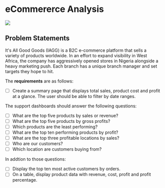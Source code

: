 # eCommererce Analysis

<img src="https://iili.io/H81T1IV.md.gif" />


## Problem Statements
It's All Good Goods (IAGG) is a B2C e-commerce platform that sells a variety of products worldwide. In an effort to expand visibility in West Africa, 
the company has aggressively opened stores in Nigeria alongside a heavy marketing push. Each branch has a unique branch manager and set targets
they hope to hit.

The **requirements** are as follows:

* [ ] Create a summary page that displays total sales, product cost and profit at a glance. The user should be able to filter by date ranges.

The support dashboards should answer the following questions:

* [ ] What are the top five products by sales or revenue?
* [ ] What are the top five products by gross profits?
* [ ] Which products are the least performing?
* [ ] What are the top ten performing products by profit?
* [ ] What are the top three profitable locations by sales?
* [ ] Who are our customers?
* [ ] Which location are customers buying from?

In addtion to those questions:

* [ ] Display the top ten most active customers by orders.
* [ ] On a table, display product data with revenue, cost, profit and profit percentage.
